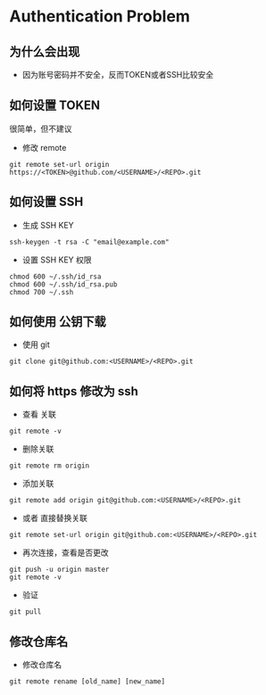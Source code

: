 # Authentication Problem

## 为什么会出现

   * 因为账号密码并不安全，反而TOKEN或者SSH比较安全

## 如何设置 TOKEN

   很简单，但不建议

   * 修改 remote

   ``` shell
   git remote set-url origin https://<TOKEN>@github.com/<USERNAME>/<REPO>.git
   ```

## 如何设置 SSH

   * 生成 SSH KEY

   ``` shell
   ssh-keygen -t rsa -C "email@example.com"
   ```

   * 设置 SSH KEY 权限

   ``` shell
   chmod 600 ~/.ssh/id_rsa
   chmod 600 ~/.ssh/id_rsa.pub
   chmod 700 ~/.ssh
   ```

## 如何使用 公钥下载

  * 使用 git

  ``` shell
  git clone git@github.com:<USERNAME>/<REPO>.git
  ```

## 如何将 https 修改为 ssh

  * 查看 关联

  ``` shell
  git remote -v
  ```

  * 删除关联

  ``` shell
  git remote rm origin
  ```

  * 添加关联

  ``` shell
  git remote add origin git@github.com:<USERNAME>/<REPO>.git
  ```

  * 或者 直接替换关联

  ``` shell
  git remote set-url origin git@github.com:<USERNAME>/<REPO>.git
  ```

  * 再次连接，查看是否更改

  ``` shell
  git push -u origin master
  git remote -v
  ```

  * 验证

  ``` shell
  git pull
  ```

## 修改仓库名

   * 修改仓库名

   ``` shell
   git remote rename [old_name] [new_name]
   ```

